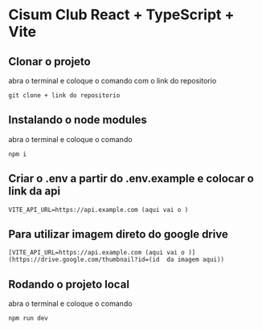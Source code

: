 # Cisum Club React + TypeScript + Vite

## Clonar o projeto
abra o terminal e coloque o comando com o link do repositorio
```
git clone + link do repositorio
```

## Instalando o node modules
abra o terminal e coloque o comando
```
npm i
```
## Criar o .env a partir do .env.example e colocar o link da api
```
VITE_API_URL=https://api.example.com (aqui vai o )
```
## Para utilizar imagem direto do google drive
```
[VITE_API_URL=https://api.example.com (aqui vai o )](https://drive.google.com/thumbnail?id=(id  da imagem aqui))
```
## Rodando o projeto local
abra o terminal e coloque o comando
```
npm run dev
```

